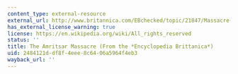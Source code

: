 ```yaml
---
content_type: external-resource
external_url: http://www.britannica.com/EBchecked/topic/21847/Massacre-of-Amritsar
has_external_license_warning: true
license: https://en.wikipedia.org/wiki/All_rights_reserved
status: ''
title: The Amritsar Massacre (From the *Encyclopedia Brittanica*)
uid: 2484121d-df8f-4eee-8c64-06a5964f4eb3
wayback_url: ''
---
```

